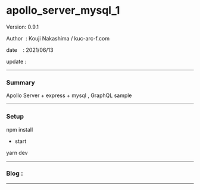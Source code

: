 ﻿# apollo_server_mysql_1

 Version: 0.9.1

 Author  : Kouji Nakashima / kuc-arc-f.com

 date    : 2021/06/13

 update  :

***
### Summary

Apollo Server + express + mysql , GraphQL sample

***
### Setup

npm install

* start

yarn dev

***
### Blog :

***

